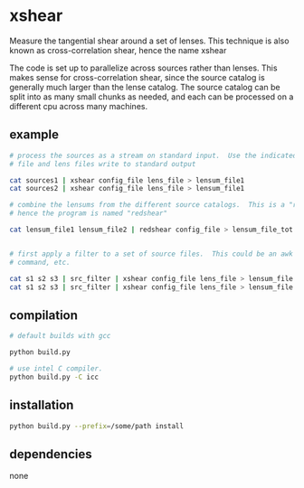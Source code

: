 xshear
======

Measure the tangential shear around a set of lenses.  This technique is also
known as cross-correlation shear, hence the name xshear

The code is set up to parallelize across sources rather than lenses.  This
makes sense for cross-correlation shear, since the source catalog is generally
much larger than the lense catalog. The source catalog can be split into as
many small chunks as needed, and each can be processed on a different cpu
across many machines.

example
-------

```bash
# process the sources as a stream on standard input.  Use the indicated config
# file and lens files write to standard output

cat sources1 | xshear config_file lens_file > lensum_file1
cat sources2 | xshear config_file lens_file > lensum_file1

# combine the lensums from the different source catalogs.  This is a "reduction",
# hence the program is named "redshear"

cat lensum_file1 lensum_file2 | redshear config_file > lensum_file_tot


# first apply a filter to a set of source files.  This could be an awk
# command, etc.

cat s1 s2 s3 | src_filter | xshear config_file lens_file > lensum_file
cat s1 s2 s3 | src_filter | xshear config_file lens_file > lensum_file

```

compilation
-----------

```bash
# default builds with gcc

python build.py

# use intel C compiler.
python build.py -C icc
```

installation
------------

```bash
python build.py --prefix=/some/path install
```

dependencies
------------

none
